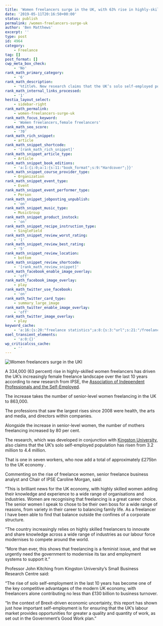 ```yaml
---
title: 'Women freelancers surge in the UK, with 63% rise in highly-skilled female freelancers'
date: '2019-05-11T20:16:50+00:00'
status: publish
permalink: /women-freelancers-surge-uk
author: 'Ben Matthews'
excerpt: ''
type: post
id: 4964
category:
    - Freelance
tag: []
post_format: []
cwp_meta_box_check:
    - 'No'
rank_math_primary_category:
    - '6'
rank_math_description:
    - '%title%. New research claims that the UK’s solo self-employed population has risen from 3.2 million to 4.4 million.'
rank_math_internal_links_processed:
    - '1'
hestia_layout_select:
    - sidebar-right
rank_math_permalink:
    - women-freelancers-surge-uk
rank_math_focus_keyword:
    - 'Women freelancers,female freelancers'
rank_math_seo_score:
    - '70'
rank_math_rich_snippet:
    - article
rank_math_snippet_shortcode:
    - '[rank_math_rich_snippet]'
rank_math_snippet_article_type:
    - Article
rank_math_snippet_book_editions:
    - 'a:1:{i:0;a:1:{s:11:"book_format";s:9:"Hardcover";}}'
rank_math_snippet_course_provider_type:
    - Organization
rank_math_snippet_event_type:
    - Event
rank_math_snippet_event_performer_type:
    - Person
rank_math_snippet_jobposting_unpublish:
    - 'on'
rank_math_snippet_music_type:
    - MusicGroup
rank_math_snippet_product_instock:
    - 'on'
rank_math_snippet_recipe_instruction_type:
    - SingleField
rank_math_snippet_review_worst_rating:
    - '1'
rank_math_snippet_review_best_rating:
    - '5'
rank_math_snippet_review_location:
    - bottom
rank_math_snippet_review_shortcode:
    - '[rank_math_review_snippet]'
rank_math_facebook_enable_image_overlay:
    - 'off'
rank_math_facebook_image_overlay:
    - play
rank_math_twitter_use_facebook:
    - 'on'
rank_math_twitter_card_type:
    - summary_large_image
rank_math_twitter_enable_image_overlay:
    - 'off'
rank_math_twitter_image_overlay:
    - play
keyword_cache:
    - 'a:16:{s:20:"freelance statistics";a:8:{s:3:"url";s:21:"/freelance-statistics";s:5:"times";s:0:"";s:7:"between";s:0:"";s:6:"before";s:0:"";s:5:"after";s:0:"";s:4:"case";N;s:8:"nofollow";N;s:9:"newwindow";N;}s:19:"freelance portfolio";a:8:{s:3:"url";s:30:"/courses/freelance-portfolios/";s:5:"times";s:0:"";s:7:"between";s:0:"";s:6:"before";s:0:"";s:5:"after";s:0:"";s:4:"case";N;s:8:"nofollow";N;s:9:"newwindow";N;}s:19:"accounting software";a:8:{s:3:"url";s:33:"/best-online-accounting-software/";s:5:"times";s:0:"";s:7:"between";s:0:"";s:6:"before";s:0:"";s:5:"after";s:0:"";s:4:"case";N;s:8:"nofollow";N;s:9:"newwindow";N;}s:19:"freelance community";a:8:{s:3:"url";s:20:"/freelance-community";s:5:"times";s:0:"";s:7:"between";s:0:"";s:6:"before";s:0:"";s:5:"after";s:0:"";s:4:"case";N;s:8:"nofollow";N;s:9:"newwindow";N;}s:19:"freelance questions";a:8:{s:3:"url";s:20:"/freelance-community";s:5:"times";s:0:"";s:7:"between";s:0:"";s:6:"before";s:0:"";s:5:"after";s:0:"";s:4:"case";N;s:8:"nofollow";N;s:9:"newwindow";N;}s:18:"freelance expenses";a:8:{s:3:"url";s:19:"/freelance-expenses";s:5:"times";s:0:"";s:7:"between";s:0:"";s:6:"before";s:0:"";s:5:"after";s:0:"";s:4:"case";N;s:8:"nofollow";N;s:9:"newwindow";N;}s:18:"freelance training";a:8:{s:3:"url";s:8:"/courses";s:5:"times";s:0:"";s:7:"between";s:0:"";s:6:"before";s:0:"";s:5:"after";s:0:"";s:4:"case";N;s:8:"nofollow";N;s:9:"newwindow";N;}s:15:"freelance tools";a:8:{s:3:"url";s:21:"/best-freelance-tools";s:5:"times";s:0:"";s:7:"between";s:0:"";s:6:"before";s:0:"";s:5:"after";s:0:"";s:4:"case";N;s:8:"nofollow";N;s:9:"newwindow";N;}s:15:"freelance rates";a:8:{s:3:"url";s:16:"/freelance-rates";s:5:"times";s:0:"";s:7:"between";s:0:"";s:6:"before";s:0:"";s:5:"after";s:0:"";s:4:"case";N;s:8:"nofollow";N;s:9:"newwindow";N;}s:14:"freelance work";a:8:{s:3:"url";s:15:"/freelance-work";s:5:"times";s:0:"";s:7:"between";s:0:"";s:6:"before";s:0:"";s:5:"after";s:0:"";s:4:"case";N;s:8:"nofollow";N;s:9:"newwindow";N;}s:14:"freelance jobs";a:8:{s:3:"url";s:15:"/freelance-jobs";s:5:"times";s:0:"";s:7:"between";s:0:"";s:6:"before";s:0:"";s:5:"after";s:0:"";s:4:"case";N;s:8:"nofollow";N;s:9:"newwindow";N;}s:13:"balance sheet";a:8:{s:3:"url";s:46:"https://freetrain.co/balance-sheet-definition/";s:5:"times";s:0:"";s:7:"between";s:0:"";s:6:"before";s:0:"";s:5:"after";s:0:"";s:4:"case";N;s:8:"nofollow";N;s:9:"newwindow";N;}s:7:"courses";a:8:{s:3:"url";s:8:"/courses";s:5:"times";s:0:"";s:7:"between";s:0:"";s:6:"before";s:0:"";s:5:"after";s:0:"";s:4:"case";N;s:8:"nofollow";N;s:9:"newwindow";N;}s:5:"rates";a:8:{s:3:"url";s:16:"/freelance-rates";s:5:"times";s:0:"";s:7:"between";s:0:"";s:6:"before";s:0:"";s:5:"after";s:0:"";s:4:"case";N;s:8:"nofollow";N;s:9:"newwindow";N;}s:4:"ir35";a:8:{s:3:"url";s:5:"/ir35";s:5:"times";s:0:"";s:7:"between";s:0:"";s:6:"before";s:0:"";s:5:"after";s:0:"";s:4:"case";N;s:8:"nofollow";N;s:9:"newwindow";N;}s:13:"keywords_time";i:1565615260;}'
eael_transient_elements:
    - 'a:0:{}'
wp_criticalcss_cache:
    - ''
---
```

![Women freelancers surge in the UKI ](https://freetrain.co/wp-content/uploads/2019/05/qrw_bxizqck-1024x683.jpg)

A 334,000 (63 percent) rise in highly-skilled women freelancers has driven the UK’s increasingly female freelance landscape over the last 10 years according to new research from IPSE, the [Association of Independent Professionals and the Self-Employed](https://www.ipse.co.uk/).

The increase takes the number of senior-level women freelancing in the UK to 863,000.

The professions that saw the largest rises since 2008 were health, the arts and media, and directors within companies.

Alongside the increase in senior-level women, the number of mothers freelancing increased by 80 per cent.<span id="more-44129"></span>

The research, which was developed in conjunction with [Kingston University](https://www.kingston.ac.uk/), also claims that the UK’s solo self-employed population has risen from 3.2 million to 4.4 million.

That is one in seven workers, who now add a total of approximately £275bn to the UK economy .

Commenting on the rise of freelance women, senior freelance business analyst and Chair of IPSE Caroline Morgan, said:

“This is brilliant news for the UK economy, with highly skilled women adding their knowledge and experience to a wide range of organisations and industries. Women are recognising that freelancing is a great career choice. The senior women I speak to chose to be their own boss for a wide range of reasons, from variety in their career to balancing family life. As a freelancer I have been able to find that balance outside the confines of a corporate structure.

“The country increasingly relies on highly skilled freelancers to innovate and share knowledge across a wide range of industries as our labour force modernises to compete around the world.

“More than ever, this shows that freelancing is a feminist issue, and that we urgently need the government to modernise its tax and employment systems to support it.”

Professor John Kitching from Kingston University’s Small Business Research Centre said:

“The rise of solo self-employment in the last 10 years has become one of the key competitive advantages of the modern UK economy, with freelancers alone contributing no less than £130 billion to business turnover.

“In the context of Brexit-driven economic uncertainty, this report has shown just how important self-employment is for ensuring that the UK’s labour market provides opportunities for greater a quality and quantity of work, as set out in the Government’s Good Work plan.”